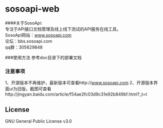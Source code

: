 # sosoapi-web

####关于SosoApi:  
专注于API接口文档管理及线上线下测试的API服务在线工具。  
SosoApi网站：www.sosoapi.com  
论坛：bbs.sosoapi.com  
qq群：305629848  

###使用方法
参考doc目录下的部署文档

### 注意事项
1、开源版本不再维护，最新版本可查看http://www.sosoapi.com
2、开源版本界面ui为旧版，截图可查看http://jingyan.baidu.com/article/f54ae2fc03d9c31e92b849bf.html?_t=t

## License
GNU General Public License v3.0

